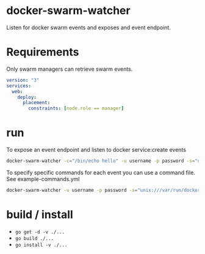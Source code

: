 # docker-swarm-watcher
Listen for docker swarm events and exposes and event endpoint.


# Requirements

Only swarm managers can retrieve swarm events.

```yml
version: "3"
services:
  web:
    deploy:
      placement:
        constraints: [node.role == manager]
```

# run 

To expose an event endpoint and listen to docker service:create events

```bash
docker-swarm-watcher -c="/bin/echo hello" -u username -p password -s="unix:///var/run/docker.sock" -e="service:create"
```

To specify specific commands for each event you can use a command file. See example-commands.yml

```bash
docker-swarm-watcher -u username -p password -s="unix:///var/run/docker.sock" -f="/home/user/commands.yml"
```

# build / install 
- `go get -d -v ./...`
- `go build ./...`
- `go install -v ./...`
